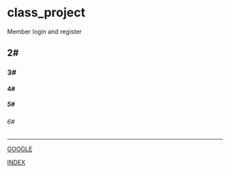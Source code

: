 # class_project
Member login and register

## 2#
### 3#
#### 4#
##### 5#
###### 6#

<hr>

[GOOGLE](https://www.google.com)

[INDEX](10_MybatisThymeleaf/src/main/resources/static/index.html)

[](pic/test.png)
